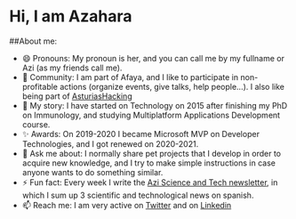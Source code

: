# Hi, I am Azahara

##About me:
* 😄 Pronouns: My pronoun is her, and you can call me by my fullname or Azi (as my friends call me).
* 👯 Community: I am part of Afaya, and I like to participate in non-profitable actions (organize events, give talks, help people...). I also like being part of [AsturiasHacking](https://github.com/asturiashacking)
* 🌱 My story: I have started on Technology on 2015 after finishing my PhD on Immunology, and studying Multiplatform Applications Development course.
* ✨ Awards: On 2019-2020 I became Microsoft MVP on Developer Technologies, and I got renewed on 2020-2021.
* 💬 Ask me about: I normally share pet projects that I develop in order to acquire new knowledge, and I try to make simple instructions in case anyone wants to do something similar.
* ⚡ Fun fact: Every week I write the [Azi Science and Tech newsletter](https://mailchi.mp/080e3fceffc3/aziscienceandtech), in which I sum up 3 scientific and technological news on spanish.
* 📫 Reach me: I am very active on [Twitter](https://twitter.com/azahara_fergui) and on [Linkedin](https://www.linkedin.com/in/azahara-fernandez-guizan/)

